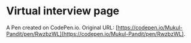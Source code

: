 # Virtual interview page

A Pen created on CodePen.io. Original URL: [https://codepen.io/Mukul-Pandit/pen/RwzbzWL](https://codepen.io/Mukul-Pandit/pen/RwzbzWL).

